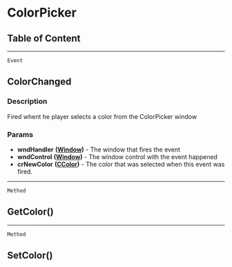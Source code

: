 ColorPicker
===========

Table of Content
---------------- 

<!-- toc -->

------------------------------------------------------------------------

`Event`

ColorChanged
------------

### Description

Fired whent he player selects a color from the ColorPicker window

### Params

-   **wndHandler** **([Window](../WindowControls/Window.md))** - The
    window that fires the event
-   **wndControl** **([Window](../WindowControls/Window.md))** - The
    window control with the event happened
-   **crNewColor** **([CColor](../Classes/CColor.md))** - The color
    that was selected when this event was fired.

------------------------------------------------------------------------

`Method`

GetColor()
----------

------------------------------------------------------------------------

`Method`

SetColor()
----------
